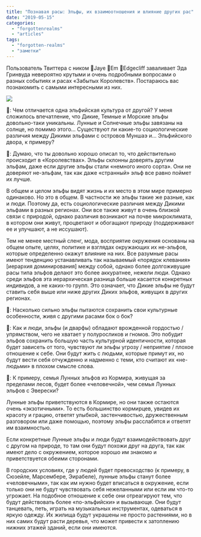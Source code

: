 ```yaml
---
title: "Познавая расы: Эльфы, их взаимоотношения и влияние других рас"
date: "2019-05-15"
categories: 
  - "forgottenrealms"
  - "articles"
tags: 
  - "forgotten-realms"
  - "заметки"
---
```


Пользователь Твиттера с ником 🌈Jaye 🦄Em 🌹Edgecliff заваливает Эда Гринвуда невероятно крутыми и очень подробными вопросами о разных событиях и расах «Забытых Королевств». Постараюсь вас познакомить с самыми интересными из них.

![](https://pp.userapi.com/c849524/v849524987/134c4d/bFStsY0ExN0.jpg)

🧝: Чем отличается одна эльфийская культура от другой? У меня сложилось впечатление, что Дикие, Темные и Морские эльфы довольно-таки уникальны. Лунные и Солнечные эльфы завязаны на солнце, но помимо этого... Существуют ли какие-то социологические различия между Дикими эльфами с островов Муншаэ и... Эльфийского двора, к примеру?

🧙: Думаю, что ты довольно хорошо описал то, что действительно происходит в «Королевствах». Эльфы склонны доверять другим эльфам, даже если другие эльфы стали «немного иного сорта». Они не доверяют не-эльфам, так как даже «странный» эльф все равно поймет их лучше.

В общем и целом эльфы видят жизнь и их место в этом мире примерно одинаково. Но это в общем. В частности же эльфы такие же разные, как и люди. Поэтому да, есть социологические различия между Дикими эльфами в разных регионах. Они все также живут в очень близкой связи с природой, однако различия возникают на почве микроклимата, в котором они живут, процветают и обогащают природу (поддерживают ее и улучшают, а не иссушают).

Тем не менее местный сленг, мода, восприятие окружения основаны на общем опыте, целях, политике и взглядах окружающих их не-эльфов, которые определенно окажут влияние на них. Все разумные расы имеют тенденцию устанавливать так называемый «порядок клевания» \[иерархия доминирования\] между собой, однако более долгоживущие расы типа эльфов делают это более аккуратнее, нежели люди. Однако среди эльфов эта иерархическая разница больше касается конкретных индивидов, а не каких-то групп. Это означает, что Дикие эльфы не будут ставить себя выше или ниже других Диких эльфов, живущих в других регионах.

🧝: Насколько сильно эльфы пытаются сохранить свои культурные особенности, живя с другими расами бок о бок?

🧙: Как и люди, эльфы (и дварфы) обладают врожденной гордостью / упрямством, чего не хватает у полуросликов и гномов. Это побудит эльфов сохранить большую часть культурной идентичности, которая будет зависеть от того, чувствуют ли эльфы угрозу / неприятие / плохое отношение к себе. Они будут жить с людьми, которые примут их, но будут вести себя отчужденно и надменно с теми, кто считают их «не-людьми» в плохом смысле слова.

🧝: К примеру, семья Лунных эльфов из Кормира, живущая за пределами лесов, будет более «человечной», чем семья Лунных эльфов с Эверески?

Лунные эльфы приветствуются в Кормире, но они также остаются очень «экзотичными». То есть большинство кормирцев, увидев их красоту и грацию, ответят улыбкой, застенчивостью, дружественным разговором или даже помощью, поэтому эльфы расслабятся и ответят им взаимностью.

Если конкретные Лунные эльфы и люди будут взаимодействовать друг с другом на природе, то там они будут похожи друг на друга, так как имеют дело с окружением, которое хорошо им знакомо и приветствуется обеими сторонами.

В городских условиях, где у людей будет превосходство (к примеру, в Сюзейле, Марсембере, Эирабеле), лунные эльфы станут более «человечными», так как им нужно будет вписаться в окружение, если только они не будут чувствовать себя нежеланными или если им что-то угрожает. На подобное отношение к себе они отреагируют тем, что будут действовать более «по-эльфийски» и вызывающе. Они будут танцевать, петь, играть на музыкальных инструментах, одеваться в яркую одежду. Их жилища будут украшены не просто растениями, но в них самих будут расти деревья, что может привести к затоплению нижних этажей зданий, если они имеются.

